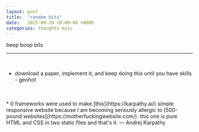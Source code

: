 ```yaml
---
layout: post
title:  "random bits"
date:   2025-09-28 10:00:00 +0000
categories: thoughts misc
---
```


beep boop bits

---
<br>

* download a paper, implement it, and keep doing this until you have skills - geohot
<br>
<br>
* 0 frameworks were used to make [this](https://karpathy.ai/) simple responsive website because I am becoming seriously allergic to [500-pound websites](https://motherfuckingwebsite.com/). this one is pure HTML and CSS in two static files and that's it. — Andrej Karpathy 